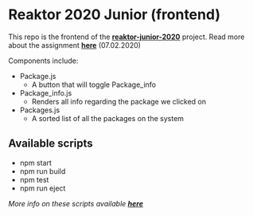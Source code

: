 # Reaktor 2020 Junior (frontend)

This repo is the frontend of the [**reaktor-junior-2020**](https://github.com/nikunicke/reaktor-junior-2020) project.
Read more about the assignment [**here**](https://www.reaktor.com/junior-dev-assignment/) (07.02.2020)

Components include:
*	Package.js
	*	A button that will toggle Package_info
*	Package_info.js
	*	Renders all info regarding the package we clicked on
*	Packages.js
	*	A sorted list of all the packages on the system

## Available scripts
*	npm start
*	npm run build
*	npm test
*	npm run eject

*More info on these scripts available [**here**](https://create-react-app.dev/docs/available-scripts/)*